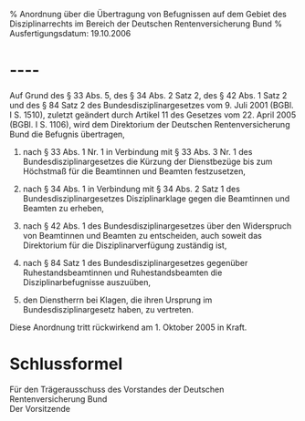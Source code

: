 % Anordnung über die Übertragung von Befugnissen auf dem Gebiet des Disziplinarrechts im Bereich der Deutschen Rentenversicherung Bund
% Ausfertigungsdatum: 19.10.2006
 
# ----

Auf Grund des § 33 Abs. 5, des § 34 Abs. 2 Satz 2, des § 42 Abs. 1 Satz 2 und des § 84 Satz 2 des Bundesdisziplinargesetzes vom 9. Juli 2001 (BGBl. I S. 1510), zuletzt geändert durch Artikel 11 des Gesetzes vom 22. April 2005 (BGBl. I S. 1106), wird dem Direktorium der Deutschen Rentenversicherung Bund die Befugnis übertragen,

1. nach § 33 Abs. 1 Nr. 1 in Verbindung mit § 33 Abs. 3 Nr. 1 des Bundesdisziplinargesetzes die Kürzung der Dienstbezüge bis zum Höchstmaß für die Beamtinnen und Beamten festzusetzen,

2. nach § 34 Abs. 1 in Verbindung mit § 34 Abs. 2 Satz 1 des Bundesdisziplinargesetzes Disziplinarklage gegen die Beamtinnen und Beamten zu erheben,

3. nach § 42 Abs. 1 des Bundesdisziplinargesetzes über den Widerspruch von Beamtinnen und Beamten zu entscheiden, auch soweit das Direktorium für die Disziplinarverfügung zuständig ist,

4. nach § 84 Satz 1 des Bundesdisziplinargesetzes gegenüber Ruhestandsbeamtinnen und Ruhestandsbeamten die Disziplinarbefugnisse auszuüben,

5. den Dienstherrn bei Klagen, die ihren Ursprung im Bundesdisziplinargesetz haben, zu vertreten.

Diese Anordnung tritt rückwirkend am 1. Oktober 2005 in Kraft.

# Schlussformel

Für den Trägerausschuss des Vorstandes der Deutschen Rentenversicherung Bund  
Der Vorsitzende
